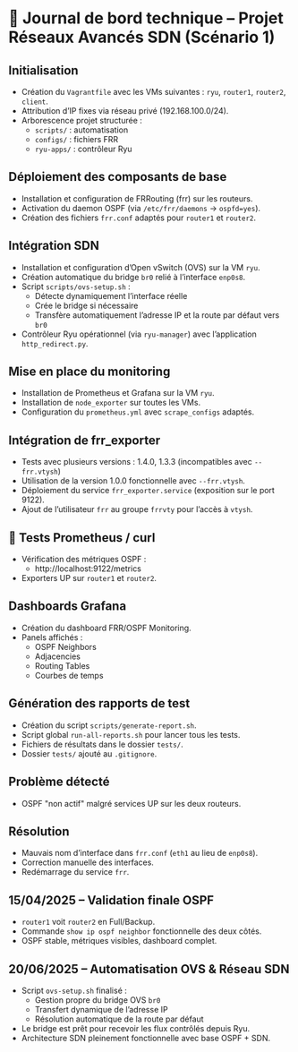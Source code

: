 # 📘 Journal de bord technique – Projet Réseaux Avancés SDN (Scénario 1)

##  Initialisation

- Création du `Vagrantfile` avec les VMs suivantes : `ryu`, `router1`, `router2`, `client`.
- Attribution d’IP fixes via réseau privé (192.168.100.0/24).
- Arborescence projet structurée :
  - `scripts/` : automatisation
  - `configs/` : fichiers FRR
  - `ryu-apps/` : contrôleur Ryu

##  Déploiement des composants de base

- Installation et configuration de FRRouting (frr) sur les routeurs.
- Activation du daemon OSPF (via `/etc/frr/daemons` → `ospfd=yes`).
- Création des fichiers `frr.conf` adaptés pour `router1` et `router2`.

## Intégration SDN

- Installation et configuration d’Open vSwitch (OVS) sur la VM `ryu`.
- Création automatique du bridge `br0` relié à l’interface `enp0s8`.
- Script `scripts/ovs-setup.sh` :
  - Détecte dynamiquement l’interface réelle
  - Crée le bridge si nécessaire
  - Transfère automatiquement l’adresse IP et la route par défaut vers `br0`
- Contrôleur Ryu opérationnel (via `ryu-manager`) avec l’application `http_redirect.py`.

## Mise en place du monitoring

- Installation de Prometheus et Grafana sur la VM `ryu`.
- Installation de `node_exporter` sur toutes les VMs.
- Configuration du `prometheus.yml` avec `scrape_configs` adaptés.

## Intégration de frr_exporter

- Tests avec plusieurs versions : 1.4.0, 1.3.3 (incompatibles avec `--frr.vtysh`)
- Utilisation de la version 1.0.0 fonctionnelle avec `--frr.vtysh`.
- Déploiement du service `frr_exporter.service` (exposition sur le port 9122).
- Ajout de l’utilisateur `frr` au groupe `frrvty` pour l’accès à `vtysh`.

## 🧪 Tests Prometheus / curl

- Vérification des métriques OSPF :
  - http://localhost:9122/metrics
- Exporters UP sur `router1` et `router2`.

## Dashboards Grafana

- Création du dashboard FRR/OSPF Monitoring.
- Panels affichés :
  - OSPF Neighbors
  - Adjacencies
  - Routing Tables
  - Courbes de temps

## Génération des rapports de test

- Création du script `scripts/generate-report.sh`.
- Script global `run-all-reports.sh` pour lancer tous les tests.
- Fichiers de résultats dans le dossier `tests/`.
- Dossier `tests/` ajouté au `.gitignore`.

## Problème détecté

- OSPF "non actif" malgré services UP sur les deux routeurs.

## Résolution

- Mauvais nom d’interface dans `frr.conf` (`eth1` au lieu de `enp0s8`).
- Correction manuelle des interfaces.
- Redémarrage du service `frr`.

## 15/04/2025 – Validation finale OSPF

- `router1` voit `router2` en Full/Backup.
- Commande `show ip ospf neighbor` fonctionnelle des deux côtés.
- OSPF stable, métriques visibles, dashboard complet.

## 20/06/2025 – Automatisation OVS & Réseau SDN

- Script `ovs-setup.sh` finalisé :
  - Gestion propre du bridge OVS `br0`
  - Transfert dynamique de l’adresse IP
  - Résolution automatique de la route par défaut
- Le bridge est prêt pour recevoir les flux contrôlés depuis Ryu.
- Architecture SDN pleinement fonctionnelle avec base OSPF + SDN.
